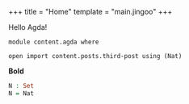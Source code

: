 +++
title = "Home"
template = "main.jingoo"
+++

Hello Agda!

```
module content.agda where

open import content.posts.third-post using (Nat)
```

**Bold**

```agda
N : Set
N = Nat
```
